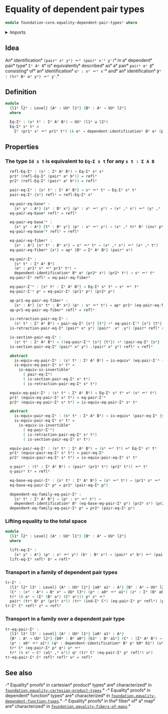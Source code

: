 # Equality of dependent pair types

```agda
module foundation-core.equality-dependent-pair-typesᵉ where
```

<details><summary>Imports</summary>

```agda
open import foundation.action-on-identifications-functionsᵉ
open import foundation.dependent-pair-typesᵉ
open import foundation.universe-levelsᵉ

open import foundation-core.dependent-identificationsᵉ
open import foundation-core.equivalencesᵉ
open import foundation-core.function-typesᵉ
open import foundation-core.homotopiesᵉ
open import foundation-core.identity-typesᵉ
open import foundation-core.transport-along-identificationsᵉ
```

</details>

## Idea

Anᵉ identificationᵉ `(pairᵉ xᵉ yᵉ) ＝ᵉ (pairᵉ x'ᵉ y')`ᵉ in aᵉ dependentᵉ pairᵉ typeᵉ `Σᵉ Aᵉ B`ᵉ
isᵉ equivalentlyᵉ describedᵉ asᵉ aᵉ pairᵉ `pairᵉ αᵉ β`ᵉ consistingᵉ ofᵉ anᵉ identificationᵉ
`αᵉ : xᵉ ＝ᵉ x'`ᵉ andᵉ anᵉ identificationᵉ `βᵉ : (trᵉ Bᵉ αᵉ yᵉ) ＝ᵉ y'`.ᵉ

## Definition

```agda
module _
  {l1ᵉ l2ᵉ : Level} {Aᵉ : UUᵉ l1ᵉ} {Bᵉ : Aᵉ → UUᵉ l2ᵉ}
  where

  Eq-Σᵉ : (sᵉ tᵉ : Σᵉ Aᵉ Bᵉ) → UUᵉ (l1ᵉ ⊔ l2ᵉ)
  Eq-Σᵉ sᵉ tᵉ =
    Σᵉ (pr1ᵉ sᵉ ＝ᵉ pr1ᵉ tᵉ) (λ αᵉ → dependent-identificationᵉ Bᵉ αᵉ (pr2ᵉ sᵉ) (pr2ᵉ tᵉ))
```

## Properties

### The type `Id s t` is equivalent to `Eq-Σ s t` for any `s t : Σ A B`

```agda
  refl-Eq-Σᵉ : (sᵉ : Σᵉ Aᵉ Bᵉ) → Eq-Σᵉ sᵉ sᵉ
  pr1ᵉ (refl-Eq-Σᵉ (pairᵉ aᵉ bᵉ)) = reflᵉ
  pr2ᵉ (refl-Eq-Σᵉ (pairᵉ aᵉ bᵉ)) = reflᵉ

  pair-eq-Σᵉ : {sᵉ tᵉ : Σᵉ Aᵉ Bᵉ} → sᵉ ＝ᵉ tᵉ → Eq-Σᵉ sᵉ tᵉ
  pair-eq-Σᵉ {sᵉ} reflᵉ = refl-Eq-Σᵉ sᵉ

  eq-pair-eq-baseᵉ :
    {xᵉ yᵉ : Aᵉ} {sᵉ : Bᵉ xᵉ} (pᵉ : xᵉ ＝ᵉ yᵉ) → (xᵉ ,ᵉ sᵉ) ＝ᵉ (yᵉ ,ᵉ trᵉ Bᵉ pᵉ sᵉ)
  eq-pair-eq-baseᵉ reflᵉ = reflᵉ

  eq-pair-eq-base'ᵉ :
    {xᵉ yᵉ : Aᵉ} {tᵉ : Bᵉ yᵉ} (pᵉ : xᵉ ＝ᵉ yᵉ) → (xᵉ ,ᵉ trᵉ Bᵉ (invᵉ pᵉ) tᵉ) ＝ᵉ (yᵉ ,ᵉ tᵉ)
  eq-pair-eq-base'ᵉ reflᵉ = reflᵉ

  eq-pair-eq-fiberᵉ :
    {xᵉ : Aᵉ} {sᵉ tᵉ : Bᵉ xᵉ} → sᵉ ＝ᵉ tᵉ → (xᵉ ,ᵉ sᵉ) ＝ᵉ (xᵉ ,ᵉ tᵉ)
  eq-pair-eq-fiberᵉ {xᵉ} = apᵉ {Bᵉ = Σᵉ Aᵉ Bᵉ} (pairᵉ xᵉ)

  eq-pair-Σᵉ :
    {sᵉ tᵉ : Σᵉ Aᵉ Bᵉ}
    (αᵉ : pr1ᵉ sᵉ ＝ᵉ pr1ᵉ tᵉ) →
    dependent-identificationᵉ Bᵉ αᵉ (pr2ᵉ sᵉ) (pr2ᵉ tᵉ) → sᵉ ＝ᵉ tᵉ
  eq-pair-Σᵉ reflᵉ = eq-pair-eq-fiberᵉ

  eq-pair-Σ'ᵉ : {sᵉ tᵉ : Σᵉ Aᵉ Bᵉ} → Eq-Σᵉ sᵉ tᵉ → sᵉ ＝ᵉ tᵉ
  eq-pair-Σ'ᵉ pᵉ = eq-pair-Σᵉ (pr1ᵉ pᵉ) (pr2ᵉ pᵉ)

  ap-pr1-eq-pair-eq-fiberᵉ :
    {xᵉ : Aᵉ} {sᵉ tᵉ : Bᵉ xᵉ} (pᵉ : sᵉ ＝ᵉ tᵉ) → apᵉ pr1ᵉ (eq-pair-eq-fiberᵉ pᵉ) ＝ᵉ reflᵉ
  ap-pr1-eq-pair-eq-fiberᵉ reflᵉ = reflᵉ

  is-retraction-pair-eq-Σᵉ :
    (sᵉ tᵉ : Σᵉ Aᵉ Bᵉ) → pair-eq-Σᵉ {sᵉ} {tᵉ} ∘ᵉ eq-pair-Σ'ᵉ {sᵉ} {tᵉ} ~ᵉ idᵉ {Aᵉ = Eq-Σᵉ sᵉ tᵉ}
  is-retraction-pair-eq-Σᵉ (pairᵉ xᵉ yᵉ) (pairᵉ .xᵉ .yᵉ) (pairᵉ reflᵉ reflᵉ) = reflᵉ

  is-section-pair-eq-Σᵉ :
    (sᵉ tᵉ : Σᵉ Aᵉ Bᵉ) → ((eq-pair-Σ'ᵉ {sᵉ} {tᵉ}) ∘ᵉ (pair-eq-Σᵉ {sᵉ} {tᵉ})) ~ᵉ idᵉ
  is-section-pair-eq-Σᵉ (pairᵉ xᵉ yᵉ) .(pairᵉ xᵉ yᵉ) reflᵉ = reflᵉ

  abstract
    is-equiv-eq-pair-Σᵉ : (sᵉ tᵉ : Σᵉ Aᵉ Bᵉ) → is-equivᵉ (eq-pair-Σ'ᵉ {sᵉ} {tᵉ})
    is-equiv-eq-pair-Σᵉ sᵉ tᵉ =
      is-equiv-is-invertibleᵉ
        ( pair-eq-Σᵉ)
        ( is-section-pair-eq-Σᵉ sᵉ tᵉ)
        ( is-retraction-pair-eq-Σᵉ sᵉ tᵉ)

  equiv-eq-pair-Σᵉ : (sᵉ tᵉ : Σᵉ Aᵉ Bᵉ) → Eq-Σᵉ sᵉ tᵉ ≃ᵉ (sᵉ ＝ᵉ tᵉ)
  pr1ᵉ (equiv-eq-pair-Σᵉ sᵉ tᵉ) = eq-pair-Σ'ᵉ
  pr2ᵉ (equiv-eq-pair-Σᵉ sᵉ tᵉ) = is-equiv-eq-pair-Σᵉ sᵉ tᵉ

  abstract
    is-equiv-pair-eq-Σᵉ : (sᵉ tᵉ : Σᵉ Aᵉ Bᵉ) → is-equivᵉ (pair-eq-Σᵉ {sᵉ} {tᵉ})
    is-equiv-pair-eq-Σᵉ sᵉ tᵉ =
      is-equiv-is-invertibleᵉ
        ( eq-pair-Σ'ᵉ)
        ( is-retraction-pair-eq-Σᵉ sᵉ tᵉ)
        ( is-section-pair-eq-Σᵉ sᵉ tᵉ)

  equiv-pair-eq-Σᵉ : (sᵉ tᵉ : Σᵉ Aᵉ Bᵉ) → (sᵉ ＝ᵉ tᵉ) ≃ᵉ Eq-Σᵉ sᵉ tᵉ
  pr1ᵉ (equiv-pair-eq-Σᵉ sᵉ tᵉ) = pair-eq-Σᵉ
  pr2ᵉ (equiv-pair-eq-Σᵉ sᵉ tᵉ) = is-equiv-pair-eq-Σᵉ sᵉ tᵉ

  η-pairᵉ : (tᵉ : Σᵉ Aᵉ Bᵉ) → (pairᵉ (pr1ᵉ tᵉ) (pr2ᵉ tᵉ)) ＝ᵉ tᵉ
  η-pairᵉ tᵉ = reflᵉ

  eq-base-eq-pair-Σᵉ : {sᵉ tᵉ : Σᵉ Aᵉ Bᵉ} → (sᵉ ＝ᵉ tᵉ) → (pr1ᵉ sᵉ ＝ᵉ pr1ᵉ tᵉ)
  eq-base-eq-pair-Σᵉ pᵉ = pr1ᵉ (pair-eq-Σᵉ pᵉ)

  dependent-eq-family-eq-pair-Σᵉ :
    {sᵉ tᵉ : Σᵉ Aᵉ Bᵉ} → (pᵉ : sᵉ ＝ᵉ tᵉ) →
    dependent-identificationᵉ Bᵉ (eq-base-eq-pair-Σᵉ pᵉ) (pr2ᵉ sᵉ) (pr2ᵉ tᵉ)
  dependent-eq-family-eq-pair-Σᵉ pᵉ = pr2ᵉ (pair-eq-Σᵉ pᵉ)
```

### Lifting equality to the total space

```agda
module _
  {l1ᵉ l2ᵉ : Level} {Aᵉ : UUᵉ l1ᵉ} {Bᵉ : Aᵉ → UUᵉ l2ᵉ}
  where

  lift-eq-Σᵉ :
    {xᵉ yᵉ : Aᵉ} (pᵉ : xᵉ ＝ᵉ yᵉ) (bᵉ : Bᵉ xᵉ) → (pairᵉ xᵉ bᵉ) ＝ᵉ (pairᵉ yᵉ (trᵉ Bᵉ pᵉ bᵉ))
  lift-eq-Σᵉ reflᵉ bᵉ = reflᵉ
```

### Transport in a family of dependent pair types

```agda
tr-Σᵉ :
  {l1ᵉ l2ᵉ l3ᵉ : Level} {Aᵉ : UUᵉ l1ᵉ} {a0ᵉ a1ᵉ : Aᵉ} {Bᵉ : Aᵉ → UUᵉ l2ᵉ}
  (Cᵉ : (xᵉ : Aᵉ) → Bᵉ xᵉ → UUᵉ l3ᵉ) (pᵉ : a0ᵉ ＝ᵉ a1ᵉ) (zᵉ : Σᵉ (Bᵉ a0ᵉ) (λ xᵉ → Cᵉ a0ᵉ xᵉ)) →
  trᵉ (λ aᵉ → (Σᵉ (Bᵉ aᵉ) (Cᵉ aᵉ))) pᵉ zᵉ ＝ᵉ
  pairᵉ (trᵉ Bᵉ pᵉ (pr1ᵉ zᵉ)) (trᵉ (ind-Σᵉ Cᵉ) (eq-pair-Σᵉ pᵉ reflᵉ) (pr2ᵉ zᵉ))
tr-Σᵉ Cᵉ reflᵉ zᵉ = reflᵉ
```

### Transport in a family over a dependent pair type

```agda
tr-eq-pair-Σᵉ :
  {l1ᵉ l2ᵉ l3ᵉ : Level} {Aᵉ : UUᵉ l1ᵉ} {a0ᵉ a1ᵉ : Aᵉ}
  {Bᵉ : Aᵉ → UUᵉ l2ᵉ} {b0ᵉ : Bᵉ a0ᵉ} {b1ᵉ : Bᵉ a1ᵉ} (Cᵉ : (Σᵉ Aᵉ Bᵉ) → UUᵉ l3ᵉ)
  (pᵉ : a0ᵉ ＝ᵉ a1ᵉ) (qᵉ : dependent-identificationᵉ Bᵉ pᵉ b0ᵉ b1ᵉ) (uᵉ : Cᵉ (a0ᵉ ,ᵉ b0ᵉ)) →
  trᵉ Cᵉ (eq-pair-Σᵉ pᵉ qᵉ) uᵉ ＝ᵉ
  trᵉ (λ xᵉ → Cᵉ (a1ᵉ ,ᵉ xᵉ)) qᵉ (trᵉ Cᵉ (eq-pair-Σᵉ pᵉ reflᵉ) uᵉ)
tr-eq-pair-Σᵉ Cᵉ reflᵉ reflᵉ uᵉ = reflᵉ
```

## See also

-ᵉ Equalityᵉ proofsᵉ in cartesianᵉ productᵉ typesᵉ areᵉ characterizedᵉ in
  [`foundation.equality-cartesian-product-types`](foundation.equality-cartesian-product-types.md).ᵉ
-ᵉ Equalityᵉ proofsᵉ in dependentᵉ functionᵉ typesᵉ areᵉ characterizedᵉ in
  [`foundation.equality-dependent-function-types`](foundation.equality-dependent-function-types.md).ᵉ
-ᵉ Equalityᵉ proofsᵉ in theᵉ fiberᵉ ofᵉ aᵉ mapᵉ areᵉ characterizedᵉ in
  [`foundation.equality-fibers-of-maps`](foundation.equality-fibers-of-maps.md).ᵉ